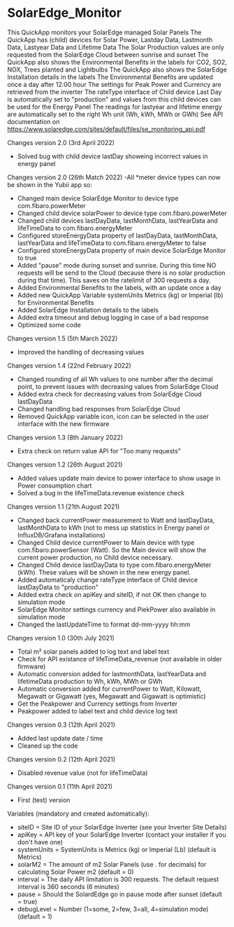 # SolarEdge_Monitor
This QuickApp monitors your SolarEdge managed Solar Panels
The QuickApp has (child) devices for Solar Power, Lastday Data, Lastmonth Data, Lastyear Data and Lifetime Data
The Solar Production values are only requested from the SolarEdge Cloud between sunrise and sunset
The QuickApp also shows the Environmental Benefits in the labels for CO2, SO2, NOX, Trees planted and Lightbulbs
The QuickApp also shows the SolarEdge Installation details in the labels
The Environmental Benefits are updated once a day after 12:00 hour
The settings for Peak Power and Currency are retrieved from the inverter 
The rateType interface of Child device Last Day is automatically set to "production" and values from this child devices can be used for the Energy Panel 
The readings for lastyear and lifetime energy are automatically set to the right Wh unit (Wh, kWh, MWh or GWh) 
See API documentation on https://www.solaredge.com/sites/default/files/se_monitoring_api.pdf 


Changes version 2.0 (3rd April 2022)
- Solved bug with child device lastDay showeing incorrect values in energy panel


Changes version 2.0 (26th Match 2022)
-All *meter device types can now be shown in the Yubii app so: 
   - Changed main device SolarEdge Monitor to device type com.fibaro.powerMeter
   - Changed child device solarPower to device type com.fibaro.powerMeter
   - Changed child devices lastDayData, lastMonthData, lastYearData and lifeTimeData to com.fibaro.energyMeter
   - Configured storeEnergyData property of lastDayData, lastMonthData, lastYearData and lifeTimeData to com.fibaro.energyMeter to false
   - Configured storeEnergyData property of main device SolarEdge Monitor to true
- Added "pause" mode during sunset and sunrise. During this time NO requests will be send to the Cloud (because there is no solar production during that time). This saves on the ratelimit of 300 requests a day. 
- Added Environmental Benefits to the labels, with an update once a day
- Added new QuickApp Variable systemUnits Metrics (kg) or Imperial (lb) for Environmental Benefits
- Added SolarEdge Installation details to the labels
- Added extra timeout and debug logging in case of a bad response 
- Optimized some code

Changes version 1.5 (5th March 2022)
- Improved the handling of decreasing values

Changes version 1.4 (22nd February 2022)
- Changed rounding of all Wh values to one number after the decimal point, to prevent issues with decreasing values from SolarEdge Cloud
- Added extra check for decreasing values from SolarEdge Cloud lastDayData
- Changed handling bad responses from SolarEdge Cloud
- Removed QuickApp variable icon, icon can be selected in the user interface with the new firmware

Changes version 1.3 (8th January 2022)
- Extra check on return value API for "Too many requests"

Changes version 1.2 (26th August 2021)
- Added values update main device to power interface to show usage in Power consumption chart
- Solved a bug in the lifeTimeData.revenue existence check

Changes version 1.1 (21th August 2021)
- Changed back currentPower measurement to Watt and lastDayData, lastMonthData to kWh (not to mess up statistics in Energy panel or InfluxDB/Grafana installations)
- Changed Child device currentPower to Main device with type com.fibaro.powerSensor (Watt). So the Main device will show the current power production, no Child device necessary. 
- Changed Child device lastDayData to type com.fibaro.energyMeter (kWh). These values will be shown in the new energy panel. 
- Added automaticaly change rateType interface of Child device lastDayData to "production"
- Added extra check on apiKey and siteID, if not OK then change to simulation mode
- SolarEdge Monitor settings currency and PiekPower also available in simulation mode
- Changed the lastUpdateTime to format dd-mm-yyyy hh:mm 

Changes version 1.0 (30th July 2021)
- Total m² solar panels added to log text and label text
- Check for API existance of lifeTimeData_revenue (not available in older firmware)
- Automatic conversion added for lastmonthData, lastYearData and lifetimeData production to Wh, kWh, MWh or GWh
- Automatic conversion added for currentPower to Watt, Kilowatt, Megawatt or Gigawatt (yes, Megawatt and Gigawatt is optimistic)
- Get the Peakpower and Currency settings from Inverter
- Peakpower added to label text and child device log text

Changes version 0.3 (12th April 2021)
- Added last update date / time
- Cleaned up the code

Changes version 0.2 (12th April 2021)
- Disabled revenue value (not for lifeTimeData)

Changes version 0.1 (11th April 2021)
- First (test) version


Variables (mandatory and created automatically): 
- siteID = Site ID of your SolarEdge Inverter (see your Inverter Site Details)
- apiKey = API key of your SolarEdge Inverter (contact your installer if you don't have one)
- systemUnits = SystemUnits is Metrics (kg) or Imperial (Lb) (default is Metrics)
- solarM2 = The amount of m2 Solar Panels (use . for decimals) for calculating Solar Power m2 (default = 0)
- interval = The daily API limitation is 300 requests. The default request interval is 360 seconds (6 minutes)
- pause = Should the SolardEdge go in pause mode after sunset (default = true)
- debugLevel = Number (1=some, 2=few, 3=all, 4=simulation mode) (default = 1)
